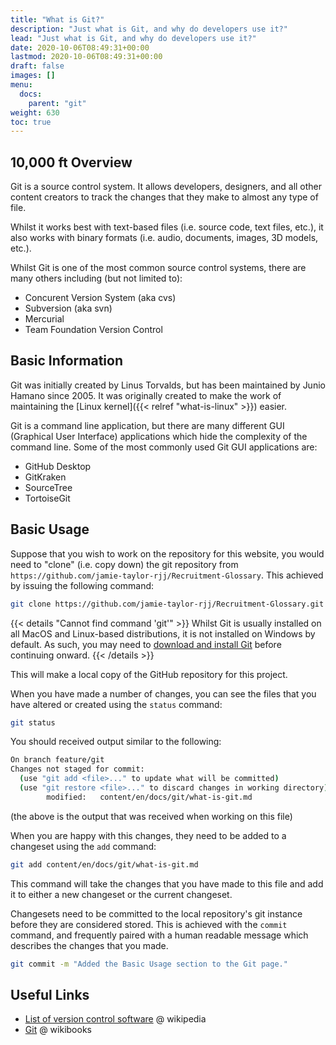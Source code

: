 ```yaml
---
title: "What is Git?"
description: "Just what is Git, and why do developers use it?"
lead: "Just what is Git, and why do developers use it?"
date: 2020-10-06T08:49:31+00:00
lastmod: 2020-10-06T08:49:31+00:00
draft: false
images: []
menu:
  docs:
    parent: "git"
weight: 630
toc: true
---
```


## 10,000 ft Overview

Git is a source control system. It allows developers, designers, and all other content creators to track the changes that they make to almost any type of file.

Whilst it works best with text-based files (i.e. source code, text files, etc.), it also works with binary formats (i.e. audio, documents, images, 3D models, etc.).

Whilst Git is one of the most common source control systems, there are many others including (but not limited to):

- Concurent Version System (aka cvs)
- Subversion (aka svn)
- Mercurial
- Team Foundation Version Control

## Basic Information

Git was initially created by Linus Torvalds, but has been maintained by Junio Hamano since 2005. It was originally created to make the work of maintaining the [Linux kernel]({{< relref "what-is-linux" >}})
 easier.

Git is a command line application, but there are many different GUI (Graphical User Interface) applications which hide the complexity of the command line. Some of the most commonly used Git GUI applications are:

- GitHub Desktop
- GitKraken
- SourceTree
- TortoiseGit

## Basic Usage

Suppose that you wish to work on the repository for this website, you would need to "clone" (i.e. copy down) the git repository from `https://github.com/jamie-taylor-rjj/Recruitment-Glossary`. This achieved by issuing the following command:

```bash
git clone https://github.com/jamie-taylor-rjj/Recruitment-Glossary.git
```

{{< details "Cannot find command 'git'" >}}
Whilst Git is usually installed on all MacOS and Linux-based distributions, it is not installed on Windows by default.
As such, you may need to [download and install Git](https://git-scm.com/download/win) before continuing onward.
{{< /details >}}

This will make a local copy of the GitHub repository for this project.

When you have made a number of changes, you can see the files that you have altered or created using the `status` command:

```bash
git status
```

You should received output similar to the following:

```bash
On branch feature/git
Changes not staged for commit:
  (use "git add <file>..." to update what will be committed)
  (use "git restore <file>..." to discard changes in working directory)
        modified:   content/en/docs/git/what-is-git.md
```

(the above is the output that was received when working on this file)

When you are happy with this changes, they need to be added to a changeset using the `add` command:

```bash
git add content/en/docs/git/what-is-git.md
```

This command will take the changes that you have made to this file and add it to either a new changeset or the current changeset.

Changesets need to be committed to the local repository's git instance before they are considered stored. This is achieved with the `commit` command, and frequently paired with a human readable message which describes the changes that you made.

```bash
git commit -m "Added the Basic Usage section to the Git page."
```



## Useful Links

- [List of version control software](https://en.wikipedia.org/wiki/List_of_version-control_software) @ wikipedia
- [Git](https://en.wikibooks.org/wiki/Git) @ wikibooks
